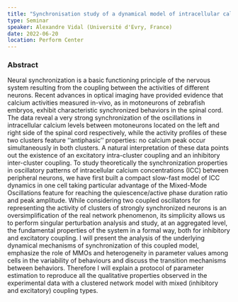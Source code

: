 ```yaml
---
title: "Synchronisation study of a dynamical model of intracellular calcium concentrations in motoneuron network generating Mixed-Mode Oscillations"
type: Seminar
speaker: Alexandre Vidal (Université d'Evry, France)
date: 2022-06-20
location: Perform Center
---
```



### Abstract

Neural synchronization is a basic functioning principle of the nervous system resulting from the coupling between the activities of different neurons. Recent advances in optical imaging have provided evidence that calcium activities measured in-vivo, as in motoneurons of zebrafish embryos, exhibit characteristic synchronized behaviors in the spinal cord. The data reveal a very strong synchronization of the oscillations in intracellular calcium levels between motoneurons located on the left and right side of the spinal cord respectively, while the activity profiles of these two clusters feature ‘‘antiphasic’’ properties: no calcium peak occur simultaneously in both clusters. A natural interpretation of these data points out the existence of an excitatory intra-cluster coupling and an inhibitory inter-cluster coupling.
To study theoretically the synchronization properties in oscillatory patterns of intracellular calcium concentrations (ICC) between peripheral neurons, we have first built a compact slow-fast model of ICC dynamics in one cell taking particular advantage of the Mixed-Mode Oscillations feature for reaching the quiescence/active phase duration ratio and peak amplitude. While considering two coupled oscillators for representing the activity of clusters of strongly synchronized neurons is an oversimplification of the real network phenomenon, its simplicity allows us to perform singular perturbation analysis and study, at an aggregated level, the fundamental properties of the system in a formal way, both for inhibitory and excitatory coupling. I will present the analysis of the underlying dynamical mechanisms of synchronization of this coupled model, emphasize the role of MMOs and heterogeneity in parameter values among cells in the variability of behaviours and discuss the transition mechanisms between behaviors. Therefore I will explain a protocol of parameter estimation to reproduce all the qualitative properties observed in the experimental data with a clustered network model with mixed (inhibitory and excitatory) coupling types.